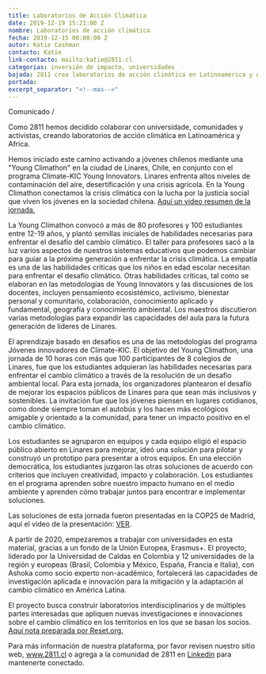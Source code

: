 ```yaml
---
title: Laboratorios de Acción Climática
date: 2019-12-19 15:21:00 Z
nombre: Laboratorios de acción climática
fecha: 2019-12-15 00:00:00 Z
autor: Katie Cashman
contacto: Katie
link-contacto: mailto:katie@2811.cl
categorias: inversión de impacto, universidades
bajada: 2811 crea laboratorios de acción climática en Latinoamérica y Africa
portada: 
excerpt_separator: "<!--mas-->"
---
```


Comunicado / 

Como 2811 hemos decidido colaborar con universidade, comunidades y activistas, creando laboratorios de acción climática en Latinoamérica y Africa. 
<!--mas--> 

Hemos iniciado este camino activando a jóvenes chilenos mediante una "Young Climathon" en la ciudad de Linares, Chile, en conjunto con el programa Climate-KIC Young Innovators. Linares enfrenta altos niveles de contaminación del aire, desertificación y una crisis agrícola. En la Young Climathon conectamos la crisis climática con la lucha por la justicia social que viven los jóvenes en la sociedad chilena. [Aquí un video resumen de la jornada.](https://youtu.be/L9h5ZFk3xBY)

La Young Climathon convocó a más de 80 profesores y 100 estudiantes entre 12-19 años, y plantó semillas iniciales de habilidades necesarias para enfrentar el desafío del cambio climático. El taller para profesores sacó a la luz varios aspectos de nuestros sistemas educativos que podemos cambiar para guiar a la próxima generación a enfrentar la crisis climática. La empatía es una de las habilidades críticas que los niños en edad escolar necesitan para enfrentar el desafío climático. Otras habilidades críticas, tal como se elaboran en las metodologías de Young Innovators y las discusiones de los docentes, incluyen pensamiento ecosistémico, activismo, bienestar personal y comunitario, colaboración, conocimiento aplicado y fundamental, geografía y conocimiento ambiental. Los maestros discutieron varias metodologías para expandir las capacidades del aula para la futura generación de líderes de Linares.

El aprendizaje basado en desafíos es una de las metodologías del programa Jóvenes innovadores de Climate-KIC. El objetivo del Young Climathon, una jornada de 10 horas con más que 100 participantes de 8 colegios de Linares, fue que los estudiantes adquieran las habilidades necesarias para enfrentar el cambio climático a través de la resolución de un desafío ambiental local. Para esta jornada, los organizadores plantearon el desafío de mejorar los espacios públicos de Linares para que sean más inclusivos y sostenibles. La invitación fue que los jóvenes piensen en lugares cotidianos, como donde siempre toman el autobús y los hacen más ecológicos amigable y orientado a la comunidad, para tener un impacto positivo en el cambio climático. 

Los estudiantes se agruparon en equipos y cada equipo eligió el espacio público abierto en Linares para mejorar, ideó una solución para pilotar y construyó un prototipo para presentar a otros equipos. En una elección democrática, los estudiantes juzgaron las otras soluciones de acuerdo con criterios que incluyen creatividad, impacto y colaboración. Los estudiantes en el programa aprenden sobre nuestro impacto humano en el medio ambiente y aprenden cómo trabajar juntos para encontrar e implementar soluciones.

Las soluciones de esta jornada fueron presentadas en la COP25 de Madrid, aquí el video de la presentación: [VER](https://youtu.be/RuSKpf4uAGw).

A partir de 2020, empezaremos a trabajar con universidades en esta material, gracias a un fondo de la Unión Europea, Erasmus+. El proyecto, liderado por la Universidad de Caldas en Colombia y 12 universidades de la región y europeas (Brasil, Colombia y México, España, Francia e Italia), con Ashoka como socio experto non-académico, fortalecerá las capacidades de investigación aplicada e innovación para la mitigación y la adaptación al cambio climático en América Latina.

El proyecto busca construir laboratorios interdisciplinarios y de múltiples partes interesadas que apliquen nuevas investigaciones e innovaciones sobre el cambio climático en los territorios en los que se basan los socios. [Aquí nota preparada por Reset.org.](https://en.reset.org/blog/eu-funds-latin-american-climate-labs-support-local-innovation-global-climate-challenges-1104201)

Para más información de nuestra plataforma, por favor revisen nuestro sitio web, www.2811.cl o agrega a la comunidad de 2811 en [Linkedin](https://www.linkedin.com/company/2811chile) para mantenerte conectado.